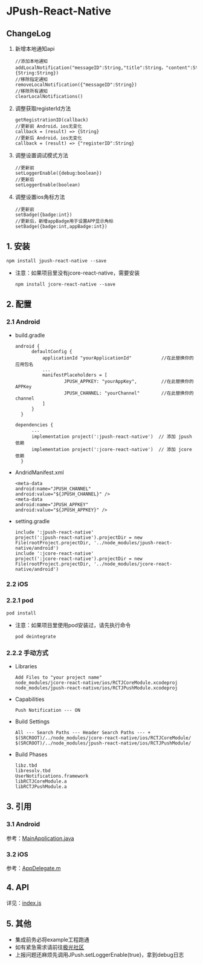 # JPush-React-Native

## ChangeLog

1. 新增本地通知api

   ```
   //添加本地通知
   addLocalNotification("messageID":String,"title":String，"content":String,"extras":{String:String})
   //移除指定通知
   removeLocalNotification({"messageID":String})
   //移除所有通知
   clearLocalNotifications()
   ```

2. 调整获取registerId方法

   ```
   getRegistrationID(callback)
   //更新前 Android，ios无变化
   callback = (result) => {String}
   //更新后 Android，ios无变化
   callback = (result) => {"registerID":String}
   ```

3. 调整设置调试模式方法

   ```
   //更新前
   setLoggerEnable({debug:boolean})
   //更新后
   setLoggerEnable(boolean)
   ```

4. 调整设置ios角标方法

   ```
   //更新前
   setBadge({badge:int})
   //更新后，新增appBadge用于设置APP显示角标
   setBadge({badge:int,appBadge:int})
   ```

## 1. 安装

```
npm install jpush-react-native --save
```

* 注意：如果项目里没有jcore-react-native，需要安装

  ```
  npm install jcore-react-native --save
  ```

## 2. 配置

### 2.1 Android

* build.gradle

  ```
  android {
        defaultConfig {
            applicationId "yourApplicationId"           //在此替换你的应用包名
            ...
            manifestPlaceholders = [
                    JPUSH_APPKEY: "yourAppKey",         //在此替换你的APPKey
                    JPUSH_CHANNEL: "yourChannel"        //在此替换你的channel
            ]
        }
    }
  ```

  ```
  dependencies {
        ...
        implementation project(':jpush-react-native')  // 添加 jpush 依赖
        implementation project(':jcore-react-native')  // 添加 jcore 依赖
    }
  ```

* AndridManifest.xml

  ```
  <meta-data
  android:name="JPUSH_CHANNEL"
  android:value="${JPUSH_CHANNEL}" />
  <meta-data
  android:name="JPUSH_APPKEY"
  android:value="${JPUSH_APPKEY}" />
  ```

* setting.gradle

  ```
  include ':jpush-react-native'
  project(':jpush-react-native').projectDir = new File(rootProject.projectDir, '../node_modules/jpush-react-native/android')
  include ':jcore-react-native'
  project(':jcore-react-native').projectDir = new File(rootProject.projectDir, '../node_modules/jcore-react-native/android')
  ```

### 2.2 iOS

### 2.2.1 pod

```
pod install
```

* 注意：如果项目里使用pod安装过，请先执行命令

  ```
  pod deintegrate
  ```

### 2.2.2 手动方式

* Libraries

  ```
  Add Files to "your project name"
  node_modules/jcore-react-native/ios/RCTJCoreModule.xcodeproj
  node_modules/jpush-react-native/ios/RCTJPushModule.xcodeproj
  ```

* Capabilities

  ```
  Push Notification --- ON
  ```

* Build Settings

  ```
  All --- Search Paths --- Header Search Paths --- +
  $(SRCROOT)/../node_modules/jcore-react-native/ios/RCTJCoreModule/
  $(SRCROOT)/../node_modules/jpush-react-native/ios/RCTJPushModule/
  ```

* Build Phases

  ```
  libz.tbd
  libresolv.tbd
  UserNotifications.framework
  libRCTJCoreModule.a
  libRCTJPushModule.a
  ```

## 3. 引用

### 3.1 Android

参考：[MainApplication.java](https://github.com/jpush/jpush-react-native/tree/master/example/android/app/src/main/java/com/example/MainApplication.java)

### 3.2 iOS

参考：[AppDelegate.m](https://github.com/jpush/jpush-react-native/tree/master/example/ios/example/AppDelegate.m) 

## 4. API

详见：[index.js](https://github.com/jpush/jpush-react-native/blob/master/index.js)

## 5.  其他

* 集成前务必将example工程跑通
* 如有紧急需求请前往[极光社区](https://community.jiguang.cn/c/question)
* 上报问题还麻烦先调用JPush.setLoggerEnable(true}，拿到debug日志

 

